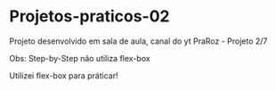 # Projetos-praticos-02
Projeto desenvolvido em sala de aula, canal do yt PraRoz - Projeto 2/7  

Obs: Step-by-Step não utiliza flex-box  

Utilizei flex-box para práticar!
